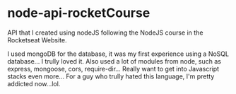 # node-api-rocketCourse
API that I created using nodeJS following the NodeJS course in the Rocketseat Website.

I used mongoDB for the database, it was my first experience using a NoSQL database... I trully loved it.
Also used a lot of modules from node, such as express, mongoose, cors, require-dir...
Really want to get into Javascript stacks even more...
For a guy who trully hated this language, I'm pretty addicted now...lol.
